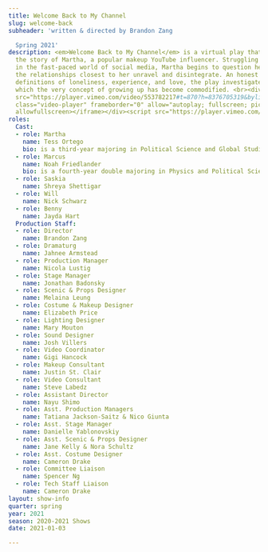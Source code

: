 ```yaml
---
title: Welcome Back to My Channel
slug: welcome-back
subheader: 'written & directed by Brandon Zang

  Spring 2021'
description: <em>Welcome Back to My Channel</em> is a virtual play that centers around
  the story of Martha, a popular makeup YouTube influencer. Struggling to stay relevant
  in the fast-paced world of social media, Martha begins to question her career as
  the relationships closest to her unravel and disintegrate. An honest look at modern
  definitions of loneliness, experience, and love, the play investigates a world in
  which the very concept of growing up has become commodified. <br><div class="video-player-wrapper"><iframe
  src="https://player.vimeo.com/video/553782217#t=870?h=8376705319&byline=0&portrait=0"
  class="video-player" frameborder="0" allow="autoplay; fullscreen; picture-in-picture"
  allowfullscreen></iframe></div><script src="https://player.vimeo.com/api/player.js"></script>
roles:
  Cast:
  - role: Martha
    name: Tess Ortego
    bio: is a third-year majoring in Political Science and Global Studies. This is her first time doing University Theatre, and she is grateful it got to be with this company and cast!
  - role: Marcus
    name: Noah Friedlander
    bio: is a fourth-year double majoring in Physics and Political Science. He has appeared in the ensembles of *Rosencrantz and Guildenstern are Dead*, *Philoctetes*, and *Richard III*. Aside from UT, he has performed with the Gilbert and Sullivan Opera Company of Chicago for four years. He would like to thank his girlfriend for helping him learn the makeup designs as well as Brandon for letting him attempt to set a record for the number of accents in a single scene. Enjoy the show!
  - role: Saskia
    name: Shreya Shettigar
  - role: Will
    name: Nick Schwarz
  - role: Benny
    name: Jayda Hart
  Production Staff:
  - role: Director
    name: Brandon Zang
  - role: Dramaturg
    name: Jahnee Armstead
  - role: Production Manager
    name: Nicola Lustig
  - role: Stage Manager
    name: Jonathan Badonsky
  - role: Scenic & Props Designer
    name: Melaina Leung
  - role: Costume & Makeup Designer
    name: Elizabeth Price
  - role: Lighting Designer
    name: Mary Mouton
  - role: Sound Designer
    name: Josh Villers
  - role: Video Coordinator
    name: Gigi Hancock
  - role: Makeup Consultant
    name: Justin St. Clair
  - role: Video Consultant
    name: Steve Labedz
  - role: Assistant Director
    name: Nayu Shimo
  - role: Asst. Production Managers
    name: Tatiana Jackson-Saitz & Nico Giunta
  - role: Asst. Stage Manager
    name: Danielle Yablonovskiy
  - role: Asst. Scenic & Props Designer
    name: Jane Kelly & Nora Schultz
  - role: Asst. Costume Designer
    name: Cameron Drake
  - role: Committee Liaison
    name: Spencer Ng
  - role: Tech Staff Liaison
    name: Cameron Drake
layout: show-info
quarter: spring
year: 2021
season: 2020-2021 Shows
date: 2021-01-03

---
```

